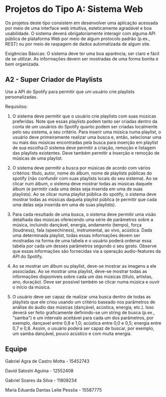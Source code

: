 # Projetos do Tipo A: Sistema Web

Os projetos deste tipo consistem em desenvolver uma aplicação acessada por meio de uma interface web intuitiva, esteticamente agradável e boa usabilidade. O sistema deverá obrigatoriamente interagir com alguma API pública de plataforma Web por meio de algum protocolo padrão (p.ex., REST) ou por meio de raspagem de dados automatizada de algum site.

Exigências Básicas: O sistema deve ter uma boa aparência, ser claro e fácil de se utilizar. As informações devem ser mostradas de uma forma bonita e bem organizada.

## A2 - Super Criador de Playlists
Use a API do Spotify para permitir que um usuário crie playlists personalizadas.


Requisitos:

1. O sistema deve permitir que o usuário crie playlists com suas músicas preferidas. Note que essas playlists podem tanto ser criadas dentro da conta de um usuários do Spotify quanto podem ser criadas localmente pelo seu sistema, a seu critério. Para inserir uma música numa playlist, o usuário deve primeiramente realizar uma busca e, então, selecionar uma ou mais das músicas encontradas pela busca para inserção em playlist de sua escolha.O sistema deve permitir a criação, remoção e listagem das playlists existentes. Deve também permitir a inserção e remoção de músicas de uma playlist.

2. O sistema deve permitir a busca por músicas de acordo com vários critérios: título, autor, nome do álbum, nome de playlists públicas do spotify (não confundir com suas playlists locais do seu sistema). Ao se clicar num álbum, o sistema deve mostrar todas as músicas daquele álbum (e permitir cada uma delas seja inserida em uma de suas playlists). Ao se clicar numa playlist pública do spotify, o sistema deve mostrar todas as músicas daquela playlist pública (e permitir que cada uma delas seja inserida em uma de suas playlists).

3. Para cada resultado de uma busca, o sistema deve permitir uma visão detalhada das músicas oferecendo uma série de parâmetros sobre a música, incluindo dançável, energia, andamento (tempo), força (loudness), fala (speechiness), instrumental, ao vivo, acústica.  Dada uma determinada playlist, todas essas informações devem ser mostradas na forma de uma tabela e o usuário poderá ordenar essa tabela por cada um desses parâmetros segundo o seu gosto. Observe que essas informações são fornecidas via a operação audio-features da API do Spotify.

4. Ao se mostrar um álbum ou playlist, deve-se mostrar as imagens a ele associadas. Ao se mostrar uma playlist, deve-se mostrar todas as informações disponíveis sobre cada um das músicas (título, artistas, ano, duração). Deve ser possível também se clicar numa música e ouvir o início da música.

5. O usuário deve ser capaz de realizar uma busca dentro de todas as playlists que ele criou usando um critério baseado nos parâmetros de análise do áudio das músicas (dançável, acústica, energia, etc.). Isso deverá ser feito graficamente definindo-se um string de busca (p.ex., "samba") e um intervalo aceitável para cada um dos parâmetros, por exemplo, dançavel entre 0,8 e 1,0; acústica entre 0,0 e 0,5; energia entre 0,7 e 0,8. Assim, o usuário poderá ser capaz de buscar, por exemplo, um samba dançável, pouco acústico e com muita energia.

## Equipe
Gabriel Agra de Castro Motta - 15452743

David Satoshi Aguina - 12552408

Gabriel Soares da Silva - 11808234

Maria Eduarda Dantas Leite Pessôa - 15587775